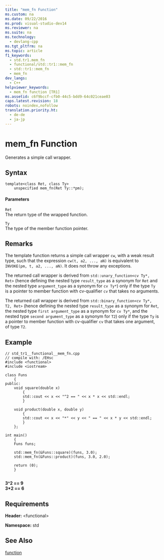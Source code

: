 ```yaml
---
title: "mem_fn Function"
ms.custom: na
ms.date: 09/22/2016
ms.prod: visual-studio-dev14
ms.reviewer: na
ms.suite: na
ms.technology: 
  - devlang-cpp
ms.tgt_pltfrm: na
ms.topic: article
f1_keywords: 
  - std.tr1.mem_fn
  - functional/std::tr1::mem_fn
  - std::tr1::mem_fn
  - mem_fn
dev_langs: 
  - C++
helpviewer_keywords: 
  - mem_fn function [TR1]
ms.assetid: c6f9bccf-cfb0-44c5-bdd9-64c021ceae03
caps.latest.revision: 18
robots: noindex,nofollow
translation.priority.ht: 
  - de-de
  - ja-jp
---
```

# mem_fn Function
Generates a simple call wrapper.  
  
## Syntax  
  
```  
template<class Ret, class Ty>  
    unspecified mem_fn(Ret Ty::*pm);  
```  
  
#### Parameters  
 `Ret`  
 The return type of the wrapped function.  
  
 `Ty`  
 The type of the member function pointer.  
  
## Remarks  
 The template function returns a simple call wrapper `cw`, with a weak result type, such that the expression `cw(t, a2, ..., aN)` is equivalent to `INVOKE(pm, t, a2, ..., aN)`. It does not throw any exceptions.  
  
 The returned call wrapper is derived from `std::unary_function<cv Ty*, Ret>` (hence defining the nested type `result_type` as a synonym for `Ret` and the nested type `argument_type` as a synonym for `cv Ty*`) only if the type `Ty` is a pointer to member function with cv-qualifier `cv` that takes no arguments.  
  
 The returned call wrapper is derived from `std::binary_function<cv Ty*, T2, Ret>` (hence defining the nested type `result_type` as a synonym for `Ret`, the nested type `first argument_type` as a synonym for `cv Ty*`, and the nested type `second argument_type` as a synonym for `T2`) only if the type `Ty` is a pointer to member function with cv-qualifier `cv` that takes one argument, of type `T2`.  
  
## Example  
  
```  
// std_tr1__functional__mem_fn.cpp   
// compile with: /EHsc   
#include <functional>   
#include <iostream>   
  
class Funs   
    {   
public:   
    void square(double x)   
        {   
        std::cout << x << "^2 == " << x * x << std::endl;   
        }   
  
    void product(double x, double y)   
        {   
        std::cout << x << "*" << y << " == " << x * y << std::endl;   
        }   
    };   
  
int main()   
    {   
    Funs funs;   
  
    std::mem_fn(&Funs::square)(funs, 3.0);   
    std::mem_fn(&Funs::product)(funs, 3.0, 2.0);   
  
    return (0);   
    }  
  
```  
  
 **3^2 == 9**  
**3\*2 == 6**   
## Requirements  
 **Header:** <functional\>  
  
 **Namespace:** std  
  
## See Also  
 [function](../vs140/function-class.md)